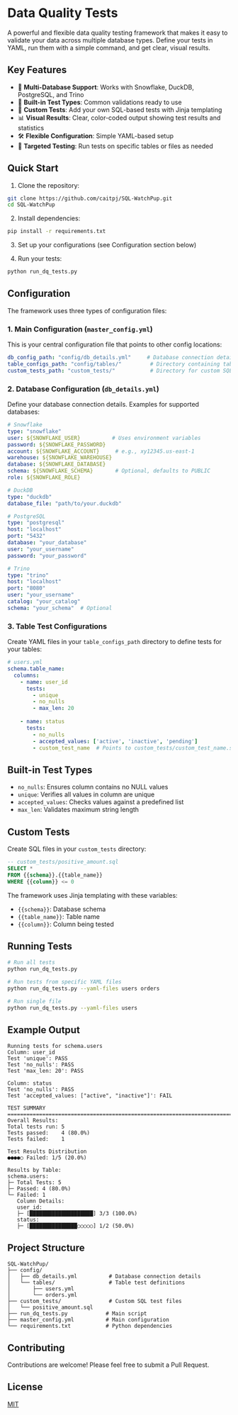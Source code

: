 # Data Quality Tests

A powerful and flexible data quality testing framework that makes it easy to validate your data across multiple database types. Define your tests in YAML, run them with a simple command, and get clear, visual results.

## Key Features

- 🔌 **Multi-Database Support**: Works with Snowflake, DuckDB, PostgreSQL, and Trino
- 🧪 **Built-in Test Types**: Common validations ready to use
- 🎯 **Custom Tests**: Add your own SQL-based tests with Jinja templating
- 📊 **Visual Results**: Clear, color-coded output showing test results and statistics
- 🛠️ **Flexible Configuration**: Simple YAML-based setup
- 🎯 **Targeted Testing**: Run tests on specific tables or files as needed

## Quick Start

1. Clone the repository:
```bash
git clone https://github.com/caitpj/SQL-WatchPup.git
cd SQL-WatchPup
```

2. Install dependencies:
```bash
pip install -r requirements.txt
```

3. Set up your configurations (see Configuration section below)

4. Run your tests:
```bash
python run_dq_tests.py
```

## Configuration

The framework uses three types of configuration files:

### 1. Main Configuration (`master_config.yml`)
This is your central configuration file that points to other config locations:

```yaml
db_config_path: "config/db_details.yml"     # Database connection details
table_configs_path: "config/tables/"         # Directory containing table test definitions
custom_tests_path: "custom_tests/"           # Directory for custom SQL tests
```

### 2. Database Configuration (`db_details.yml`)
Define your database connection details. Examples for supported databases:

```yaml
# Snowflake
type: "snowflake"
user: ${SNOWFLAKE_USER}          # Uses environment variables
password: ${SNOWFLAKE_PASSWORD}
account: ${SNOWFLAKE_ACCOUNT}     # e.g., xy12345.us-east-1
warehouse: ${SNOWFLAKE_WAREHOUSE}
database: ${SNOWFLAKE_DATABASE}
schema: ${SNOWFLAKE_SCHEMA}       # Optional, defaults to PUBLIC
role: ${SNOWFLAKE_ROLE}

# DuckDB
type: "duckdb"
database_file: "path/to/your.duckdb"

# PostgreSQL
type: "postgresql"
host: "localhost"
port: "5432"
database: "your_database"
user: "your_username"
password: "your_password"

# Trino
type: "trino"
host: "localhost"
port: "8080"
user: "your_username"
catalog: "your_catalog"
schema: "your_schema"  # Optional
```

### 3. Table Test Configurations
Create YAML files in your `table_configs_path` directory to define tests for your tables:

```yaml
# users.yml
schema.table_name:
  columns:
    - name: user_id
      tests:
        - unique
        - no_nulls
        - max_len: 20
    
    - name: status
      tests:
        - no_nulls
        - accepted_values: ['active', 'inactive', 'pending']
        - custom_test_name  # Points to custom_tests/custom_test_name.sql
```

## Built-in Test Types

- `no_nulls`: Ensures column contains no NULL values
- `unique`: Verifies all values in column are unique
- `accepted_values`: Checks values against a predefined list
- `max_len`: Validates maximum string length

## Custom Tests

Create SQL files in your `custom_tests` directory:

```sql
-- custom_tests/positive_amount.sql
SELECT *
FROM {{schema}}.{{table_name}}
WHERE {{column}} <= 0
```

The framework uses Jinja templating with these variables:
- `{{schema}}`: Database schema
- `{{table_name}}`: Table name
- `{{column}}`: Column being tested

## Running Tests

```bash
# Run all tests
python run_dq_tests.py

# Run tests from specific YAML files
python run_dq_tests.py --yaml-files users orders

# Run single file
python run_dq_tests.py --yaml-files users
```

## Example Output

```
Running tests for schema.users
Column: user_id
Test 'unique': PASS
Test 'no_nulls': PASS
Test 'max_len: 20': PASS

Column: status
Test 'no_nulls': PASS
Test 'accepted_values: ["active", "inactive"]': FAIL

TEST SUMMARY
================================================================================
Overall Results:
Total tests run: 5
Tests passed:    4 (80.0%)
Tests failed:    1

Test Results Distribution
●●●●○ Failed: 1/5 (20.0%)

Results by Table:
schema.users:
├─ Total Tests: 5
├─ Passed: 4 (80.0%)
└─ Failed: 1
   Column Details:
   user_id:
   ├─ [████████████████████] 3/3 (100.0%)
   status:
   ├─ [███████████████○○○○○] 1/2 (50.0%)
```

## Project Structure
```
SQL-WatchPup/
├── config/
│   ├── db_details.yml          # Database connection details
│   └── tables/                 # Table test definitions
│       ├── users.yml
│       └── orders.yml
├── custom_tests/               # Custom SQL test files
│   └── positive_amount.sql
├── run_dq_tests.py            # Main script
├── master_config.yml          # Main configuration
└── requirements.txt           # Python dependencies
```

## Contributing

Contributions are welcome! Please feel free to submit a Pull Request.

## License

[MIT](https://choosealicense.com/licenses/mit/)